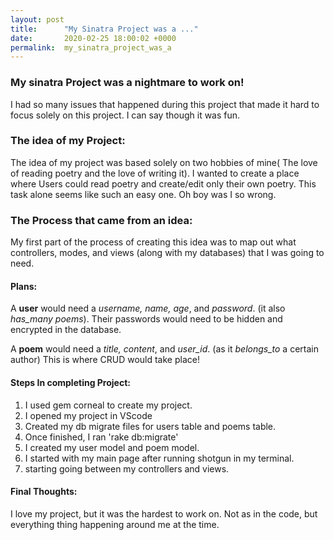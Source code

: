 ```yaml
---
layout: post
title:      "My Sinatra Project was a ..."
date:       2020-02-25 18:00:02 +0000
permalink:  my_sinatra_project_was_a
---
```



### My sinatra Project was a nightmare to work on!
I had so many issues that happened during this project that made it hard to focus solely on this project. I can say though it was fun. 

### **The idea of my Project:** 
The idea of my project was based solely on two hobbies of mine( The love of reading poetry and the love of writing it). I wanted to create a place where Users could read poetry and create/edit only their own poetry. This task alone seems like such an easy one.  Oh boy was I so wrong.

### **The Process that came from an idea:** 
My first part of the process of creating this idea was to map out what controllers, modes, and views (along with my databases) that I was going to need.

 #### Plans:
 
A **user** would need a *username, name, age*, and *password*. (it also *has_many poems*). Their passwords would need to be hidden and encrypted in the database.
 
 A **poem** would need a *title, content*, and *user_id*. (as it *belongs_to* a certain author) This is where CRUD would take place!

#### Steps In completing Project:
1.  I used gem corneal to create my project.
2.  I opened my project in VScode
3.  Created my db migrate files for users table and poems table.
4.  Once finished, I ran 'rake db:migrate'
5.  I created my user model and poem model.
6.  I started with my main page after running shotgun in my terminal.
7.   starting going between my controllers and views. 

#### Final Thoughts: 

I love my project, but it was the hardest to work on. Not as in the code, but everything thing happening around me at the time.
 

																																																			 
